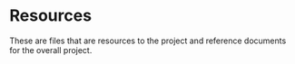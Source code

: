 # Resources

These are files that are resources to the project and reference documents for the overall project.
